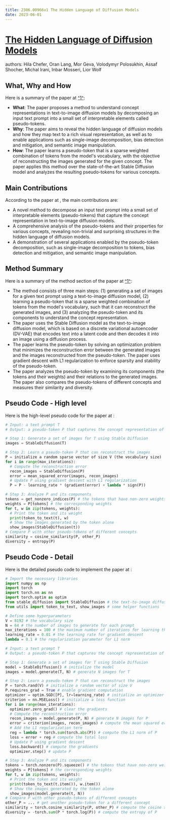 ```yaml
---
title: 2306.00966v1 The Hidden Language of Diffusion Models
date: 2023-06-01
---
```


# [The Hidden Language of Diffusion Models](http://arxiv.org/abs/2306.00966v1)

authors: Hila Chefer, Oran Lang, Mor Geva, Volodymyr Polosukhin, Assaf Shocher, Michal Irani, Inbar Mosseri, Lior Wolf


## What, Why and How

[1]: https://arxiv.org/abs/2306.00966 "[2306.00966] The Hidden Language of Diffusion Models - arXiv.org"
[2]: https://arxiv.org/pdf/2306.00966v1.pdf "arXiv.org"
[3]: http://export.arxiv.org/abs/2306.00966 "[2306.00966] The Hidden Language of Diffusion Models"

Here is a summary of the paper at [^1^][1]:

- **What**: The paper proposes a method to understand concept representations in text-to-image diffusion models by decomposing an input text prompt into a small set of interpretable elements called pseudo-tokens.
- **Why**: The paper aims to reveal the hidden language of diffusion models and how they map text to a rich visual representation, as well as to enable applications such as single-image decomposition, bias detection and mitigation, and semantic image manipulation.
- **How**: The paper learns a pseudo-token that is a sparse weighted combination of tokens from the model's vocabulary, with the objective of reconstructing the images generated for the given concept. The paper applies this method over the state-of-the-art Stable Diffusion model and analyzes the resulting pseudo-tokens for various concepts.

## Main Contributions

According to the paper at , the main contributions are:

- A novel method to decompose an input text prompt into a small set of interpretable elements (pseudo-tokens) that capture the concept representation in text-to-image diffusion models.
- A comprehensive analysis of the pseudo-tokens and their properties for various concepts, revealing non-trivial and surprising structures in the hidden language of diffusion models.
- A demonstration of several applications enabled by the pseudo-token decomposition, such as single-image decomposition to tokens, bias detection and mitigation, and semantic image manipulation.

## Method Summary

[1]: https://arxiv.org/abs/2306.00966 "[2306.00966] The Hidden Language of Diffusion Models - arXiv.org"
[2]: http://export.arxiv.org/abs/2306.00966 "[2306.00966] The Hidden Language of Diffusion Models"
[3]: http://export.arxiv.org/abs/2305.00966v1 "[2305.00966v1] A Spectral Algorithm for List-Decodable Covariance ..."

Here is a summary of the method section of the paper at [^1^][1]:

- The method consists of three main steps: (1) generating a set of images for a given text prompt using a text-to-image diffusion model, (2) learning a pseudo-token that is a sparse weighted combination of tokens from the model's vocabulary, such that it can reconstruct the generated images, and (3) analyzing the pseudo-token and its components to understand the concept representation.
- The paper uses the Stable Diffusion model as the text-to-image diffusion model, which is based on a discrete variational autoencoder (DV-VAE) that encodes text into a latent code and then decodes it into an image using a diffusion process.
- The paper learns the pseudo-token by solving an optimization problem that minimizes the reconstruction error between the generated images and the images reconstructed from the pseudo-token. The paper uses gradient descent with L1 regularization to enforce sparsity and stability of the pseudo-token.
- The paper analyzes the pseudo-token by examining its components (the tokens and their weights) and their relations to the generated images. The paper also compares the pseudo-tokens of different concepts and measures their similarity and diversity.

## Pseudo Code - High level

Here is the high-level pseudo code for the paper at :

```python
# Input: a text prompt T
# Output: a pseudo-token P that captures the concept representation of T

# Step 1: Generate a set of images for T using Stable Diffusion
images = StableDiffusion(T)

# Step 2: Learn a pseudo-token P that can reconstruct the images
P = initialize a random sparse vector of size V (the vocabulary size)
for i in range(max_iterations):
  # Compute the reconstruction error
  recon_images = StableDiffusion(P)
  error = mean_squared_error(images, recon_images)
  # Update P using gradient descent with L1 regularization
  P = P - learning_rate * (gradient(error) + lambda * sign(P))

# Step 3: Analyze P and its components
tokens = get_nonzero_indices(P) # the tokens that have non-zero weights in P
weights = P[tokens] # the corresponding weights
for t, w in zip(tokens, weights):
  # Print the token and its weight
  print(token_to_text(t), w)
  # Show the images generated by the token alone
  show_images(StableDiffusion(t))
# Compare P with other pseudo-tokens of different concepts
similarity = cosine_similarity(P, other_P)
diversity = entropy(P)
```

## Pseudo Code - Detail

Here is the detailed pseudo code to implement the paper at :

```python
# Import the necessary libraries
import numpy as np
import torch
import torch.nn as nn
import torch.optim as optim
from stable_diffusion import StableDiffusion # the text-to-image diffusion model
from utils import token_to_text, show_images # some helper functions

# Define some hyperparameters
V = 8192 # the vocabulary size
N = 64 # the number of images to generate for each prompt
max_iterations = 100 # the maximum number of iterations for learning the pseudo-token
learning_rate = 0.01 # the learning rate for gradient descent
lambda = 0.1 # the regularization parameter for L1 norm

# Input: a text prompt T
# Output: a pseudo-token P that captures the concept representation of T

# Step 1: Generate a set of images for T using Stable Diffusion
model = StableDiffusion() # initialize the model
images = model.generate(T, N) # generate N images for T

# Step 2: Learn a pseudo-token P that can reconstruct the images
P = torch.rand(V) # initialize a random vector of size V
P.requires_grad = True # enable gradient computation
optimizer = optim.SGD([P], lr=learning_rate) # initialize an optimizer
criterion = nn.MSELoss() # initialize a loss function
for i in range(max_iterations):
  optimizer.zero_grad() # clear the gradients
  # Compute the reconstruction error
  recon_images = model.generate(P, N) # generate N images for P
  error = criterion(images, recon_images) # compute the mean squared error
  # Add the L1 regularization term
  reg = lambda * torch.sum(torch.abs(P)) # compute the L1 norm of P
  loss = error + reg # compute the total loss
  # Update P using gradient descent
  loss.backward() # compute the gradients
  optimizer.step() # update P

# Step 3: Analyze P and its components
tokens = torch.nonzero(P).squeeze() # the tokens that have non-zero weights in P
weights = P[tokens] # the corresponding weights
for t, w in zip(tokens, weights):
  # Print the token and its weight
  print(token_to_text(t.item()), w.item())
  # Show the images generated by the token alone
  show_images(model.generate(t, N))
# Compare P with other pseudo-tokens of different concepts
other_P = ... # get another pseudo-token for a different concept
similarity = torch.cosine_similarity(P, other_P) # compute the cosine similarity between P and other_P
diversity = -torch.sum(P * torch.log(P)) # compute the entropy of P

```